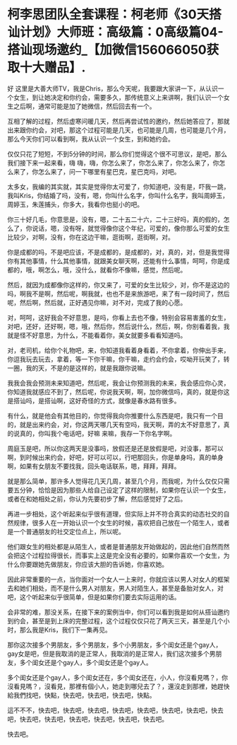 # 柯李思团队全套课程：柯老师《30天搭讪计划》大师班：高级篇：0高级篇04-搭讪现场邀约_【加微信156066050获取十大赠品】.

好 这里是大善大师TV，我是Chris，那么今天呢，我要跟大家讲一下，从认识一个女生，到让她决定和你约会，需要多久，那传统意义上来讲啊，我们认识一个女生之后啊，通常可能是加了她微信，然后回去有一个。

互相了解的过程，然后虚寒问暖几天，然后再尝试性的邀约，然后她答应了，那就出来跟你约会，对吧，那这个过程可能是几天，也可能是几周，也可能是几个月，那么今天你们可以看到啊，我从认识一个女生，到和她约会。

仅仅只花了短短，不到5分钟的时间，那么你们觉得这个很不可思议，是吧，那么我们接下来一起来看，嗨 嗨，嗨，你怎么来了，你怎么来了，你怎么来了，你怎么来了，你怎么来了，问一下哪里有星巴克，星巴克吗，对吧。

太多女，我编的其实就，其实是觉得你太可爱了，你知道吧，没有是，吓我一跳，我叫Kris，你结婚了吗，没有，嗯，你叫什么名字，你叫什么名字，我叫周婷玉，周婷玉，朱莲捕头，你多大，我看你也挺小的吧。

你三十好几毛，你意思是，没有，嗯，二十五二十六，二十三好吗，真的假的，怎么了，你说话，嗯，没有呀，就觉得像你这个年纪，可爱的，像你那么可爱的女生比较少，对啊，没有，你在这边干嘛，逛街啊，逛街啊，对。

你是成都的吗，不是吧应该，不是成都的，是成都的，对，真的，对，但是我觉得你有其他事情，什么其他事情，就跟美女聊天啊，还能有什么事情，呵呵，你是成都的，哦，啊怎么，哦，没什么，就看你不像嘛，感觉，然后呢。

然后，就因为成都像你这样的，你又来了，可爱的女生比较少，对，你不是这边的吗，啊我不是啊，然后呢，啊我就，也也不是来旅游吧，来了有一段时间了，然后呢，然后啊，然后就，正好遇见你嘛，对不对，完成了我的心愿。

对，呵呵，这好我会不好意思，是吗，你看上去也不像，特别会容易害羞的女生，对吧，还好，还好啊，嗯，哦，然后你，然后说什么，然后，啊，你别看着我，我就是怪不好意思，为什么，不能看着你，美女就要多看看知道吗。

对，老司机，给你个礼物吧，来，你知道我看着身看着，不你拿着，你伸出手来，你逗我玩去玩去，拿着，等一下你干嘛，你干嘛，走约会约会，哎呦开玩笑了，转一圈，我的天，不是的是这样的，就是我跟你说嘛。

我我会我会预测未来知道吧，然后呢，我会让你预测我的未来，我会感应你心灵，你知道我就感应不到了，然后呢，你说我天啊，啊，加你微信吗，真的，就是你这是搭讪吗，是搭讪啊，这好奇怪的方式，就像是春水路有很多。

有什么，就是他会有其他目的，你觉得我向你推要什么东西是吧，我只有一个目的，就是出来约会，对，你这两天哪几天有空吗，我天啊，弄的太不好意思了，真的说真的，你叫我个电话吧，好嘛 来嘛，我存一下你名字啊。

周庭玉是吧，所以你这两天是没事吗，放假还是还是放假是吧，对没事，那可以啊，到时候出来约会，好吧，好可以可以，行吧那回头，你是单身吗，真的单身啊，如果有女朋友不要找我，回头电话联系，嗯，拜拜，拜拜。

就是那么简单，那许多人觉得花几天几周，甚至几个月，而我呢，为什么仅仅只需要五分钟，恰恰是因为那些人给自己设定了这样的限制，如果你在认识一个女生，或者在和她相处之前，你认为先要初步了解，然后感觉好了之后。

再进一步相处，这个听起来似乎很有道理，但实际上并不符合真实的动态社交的自然规律，很多人在一开始认识一个女生的时候，喜欢把自己放在一个陌生人，或者是一个普通朋友的社交定位点上，所以呢。

他们跟女生的相处都是从陌生人，或者是普通朋友开始做起的，因此他们自然而然会把这个过程拉得很长，而事实上这是完全没有必要的，如果你喜欢一个女生，为什么你要跟她先做朋友，你应该大胆的告诉她，你喜欢她。

因此非常重要的一点，当你面对一个女人一上来时，你就应该以男人对女人的框架去和她们相处，而不是什么男人对朋友，男人对陌生人，甚至是备胎对女人，对吧，这个听起来似乎很简单，但是如果你们要去实际运用的话。

会非常的难，那没关系，在接下来的案例当中，你们可以看到我是如何从搭讪邀约到约会，甚至是到上床的完整过程，这个过程仅仅只花了两天三天，甚至是几个小时，那么我是Kris，我们下一集再见。

那你这次接多个男朋友，多个男朋友，多个小男朋友，多个闺女还是个gay人，gay女是吧，但是我取消的是正常人，我取消的是正常人，我们这次接多个男朋友，多个闺女还是个gay人，多个闺女还是个gay人。

多个闺女还是个gay人，多个闺女还在，多个闺女还在，小人，你沒看見嗎？，你沒看見嗎？，沒看見，那裡有個小人，她走到哪兒去了？，還沒走到那裡，她趕快給我們找吧，快點，快去吧，快去吧，快去吧，快點。

這不不不，快去吧，快去吧，快去吧，快去吧，快去吧，快去吧，快去吧，快去吧，快去吧，快去吧，快去吧，快去吧，快去吧，快去吧。

快去吧。